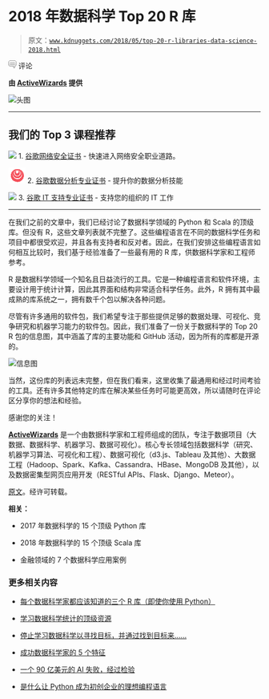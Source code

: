 # 2018 年数据科学 Top 20 R 库

> 原文：[`www.kdnuggets.com/2018/05/top-20-r-libraries-data-science-2018.html`](https://www.kdnuggets.com/2018/05/top-20-r-libraries-data-science-2018.html)

![c](img/3d9c022da2d331bb56691a9617b91b90.png) 评论

**由 [ActiveWizards](https://activewizards.com/) 提供**

![头图](img/a2595951c7e4fe4c42dbe1ec5d80fd1e.png)

* * *

## 我们的 Top 3 课程推荐

![](img/0244c01ba9267c002ef39d4907e0b8fb.png) 1\. [谷歌网络安全证书](https://www.kdnuggets.com/google-cybersecurity) - 快速进入网络安全职业道路。

![](img/e225c49c3c91745821c8c0368bf04711.png) 2\. [谷歌数据分析专业证书](https://www.kdnuggets.com/google-data-analytics) - 提升你的数据分析技能

![](img/0244c01ba9267c002ef39d4907e0b8fb.png) 3\. [谷歌 IT 支持专业证书](https://www.kdnuggets.com/google-itsupport) - 支持您的组织的 IT 工作

* * *

在我们之前的文章中，我们已经讨论了数据科学领域的 Python 和 Scala 的顶级库。但没有 R，这些文章列表就不完整了。这些编程语言在不同的数据科学任务和项目中都很受欢迎，并且各有支持者和反对者。因此，在我们安排这些编程语言如何相互比较时，我们基于经验准备了一些最有用的 R 库，供数据科学家和工程师参考。

R 是数据科学领域一个知名且日益流行的工具。它是一种编程语言和软件环境，主要设计用于统计计算，因此其界面和结构非常适合科学任务。此外，R 拥有其中最成熟的库系统之一，拥有数千个包以解决各种问题。

尽管有许多通用的软件包，我们希望专注于那些提供足够的数据处理、可视化、竞争研究和机器学习能力的软件包。因此，我们准备了一份关于数据科学的 Top 20 R 包的信息图，其中涵盖了库的主要功能和 GitHub 活动，因为所有的库都是开源的。

![信息图](https://activewizards.com/content/blog/Infographic:_Top_20_R_Libraries_for_Data_Science_in_2018/top-r02.png)

当然，这份库的列表远未完整，但在我们看来，这里收集了最通用和经过时间考验的工具。还有许多其他特定的库在解决某些任务时可能更高效，所以请随时在评论区分享你的想法和经验。

感谢您的关注！

**[ActiveWizards](https://activewizards.com/)** 是一个由数据科学家和工程师组成的团队，专注于数据项目（大数据、数据科学、机器学习、数据可视化）。核心专长领域包括数据科学（研究、机器学习算法、可视化和工程）、数据可视化（d3.js、Tableau 及其他）、大数据工程（Hadoop、Spark、Kafka、Cassandra、HBase、MongoDB 及其他），以及数据密集型网页应用开发（RESTful APIs、Flask、Django、Meteor）。

[原文](https://activewizards.com/blog/top-20-r-libraries-for-data-science-in-2018-infographic/)。经许可转载。

**相关：**

+   2017 年数据科学的 15 个顶级 Python 库

+   2018 年数据科学的 15 个顶级 Scala 库

+   金融领域的 7 个数据科学应用案例

### 更多相关内容

+   [每个数据科学家都应该知道的三个 R 库（即使你使用 Python）](https://www.kdnuggets.com/2021/12/three-r-libraries-every-data-scientist-know-even-python.html)

+   [学习数据科学统计的顶级资源](https://www.kdnuggets.com/2021/12/springboard-top-resources-learn-data-science-statistics.html)

+   [停止学习数据科学以寻找目标，并通过找到目标来……](https://www.kdnuggets.com/2021/12/stop-learning-data-science-find-purpose.html)

+   [成功数据科学家的 5 个特征](https://www.kdnuggets.com/2021/12/5-characteristics-successful-data-scientist.html)

+   [一个 90 亿美元的 AI 失败，经过检验](https://www.kdnuggets.com/2021/12/9b-ai-failure-examined.html)

+   [是什么让 Python 成为初创企业的理想编程语言](https://www.kdnuggets.com/2021/12/makes-python-ideal-programming-language-startups.html)
